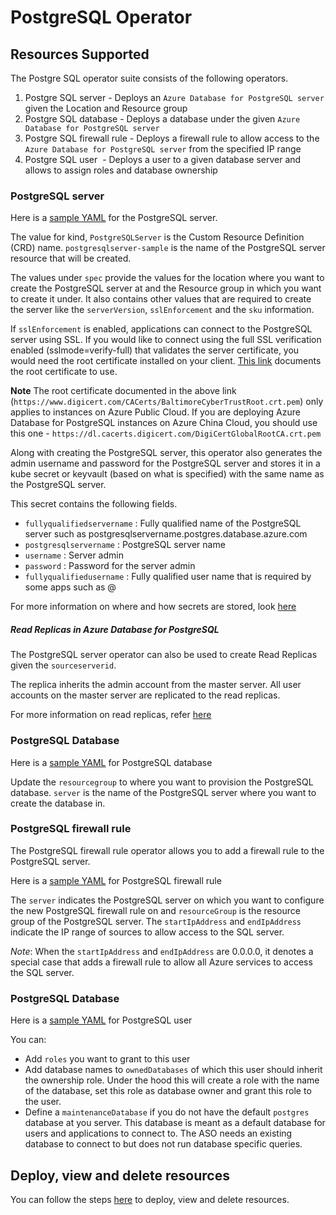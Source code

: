 # PostgreSQL Operator

## Resources Supported

The Postgre SQL operator suite consists of the following operators.

1. Postgre SQL server - Deploys an `Azure Database for PostgreSQL server` given the Location and Resource group
2. Postgre SQL database - Deploys a database under the given `Azure Database for PostgreSQL server`
3. Postgre SQL firewall rule - Deploys a firewall rule to allow access to the `Azure Database for PostgreSQL server` from the specified IP range
4. Postgre SQL user  - Deploys a user to a given database server and allows to assign roles and database ownership


### PostgreSQL server

Here is a [sample YAML](/config/samples/azure_v1alpha1_postgresqlserver.yaml) for the PostgreSQL server.

The value for kind, `PostgreSQLServer` is the Custom Resource Definition (CRD) name.
`postgresqlserver-sample` is the name of the PostgreSQL server resource that will be created.

The values under `spec` provide the values for the location where you want to create the PostgreSQL server at and the Resource group in which you want to create it under. It also contains other values that are required to create the server like the `serverVersion`, `sslEnforcement` and the `sku` information.

If `sslEnforcement` is enabled, applications can connect to the PostgreSQL server using SSL. If you would like to connect using the full SSL verification enabled (sslmode=verify-full) that validates the server certificate, you would need the root certificate installed on your client. [This link](https://docs.microsoft.com/en-us/azure/postgresql/concepts-ssl-connection-security) documents the root certificate to use.

**Note** The root certificate documented in the above link (`https://www.digicert.com/CACerts/BaltimoreCyberTrustRoot.crt.pem`) only applies to instances on Azure Public Cloud. If you are deploying Azure Database for PostgreSQL instances on Azure China Cloud, you should use this one - `https://dl.cacerts.digicert.com/DigiCertGlobalRootCA.crt.pem`

Along with creating the PostgreSQL server, this operator also generates the admin username and password for the PostgreSQL server and stores it in a kube secret or keyvault (based on what is specified) with the same name as the PostgreSQL server.

This secret contains the following fields.

- `fullyqualifiedservername` : Fully qualified name of the PostgreSQL server such as postgresqlservername.postgres.database.azure.com
- `postgresqlservername` : PostgreSQL server name
- `username` : Server admin
- `password` : Password for the server admin
- `fullyqualifiedusername` : Fully qualified user name that is required by some apps such as <username>@<postgresqlserver>

For more information on where and how secrets are stored, look [here](/docs/v1/howto/secrets.md)

##### Read Replicas in Azure Database for PostgreSQL

The PostgreSQL server operator can also be used to create Read Replicas given the `sourceserverid`.

The replica inherits the admin account from the master server. All user accounts on the master server are replicated to the read replicas. 

For more information on read replicas, refer [here](https://docs.microsoft.com/en-us/azure/postgresql/concepts-read-replicas)

### PostgreSQL Database

Here is a [sample YAML](/config/samples/azure_v1alpha1_postgresqldatabase.yaml) for PostgreSQL database

Update the `resourcegroup` to where you want to provision the PostgreSQL database. `server` is the name of the PostgreSQL server where you want to create the database in.

### PostgreSQL firewall rule

The PostgreSQL firewall rule operator allows you to add a firewall rule to the PostgreSQL server.

Here is a [sample YAML](/config/samples/azure_v1alpha1_postgresqlfirewallrule.yaml) for PostgreSQL firewall rule

The `server` indicates the PostgreSQL server on which you want to configure the new PostgreSQL firewall rule on and `resourceGroup` is the resource group of the PostgreSQL server. The `startIpAddress` and `endIpAddress` indicate the IP range of sources to allow access to the SQL server.

*Note*: When the `startIpAddress` and `endIpAddress` are 0.0.0.0, it denotes a special case that adds a firewall rule to allow all Azure services to access the SQL server.

### PostgreSQL Database

Here is a [sample YAML](/config/samples/azure_v1alpha2_postgresqluser.yaml) for PostgreSQL user

You can:
- Add `roles` you want to grant to this user
- Add database names to `ownedDatabases` of which this user should inherit the ownership role. Under the hood 
  this will create a role with the name of the database, set this role as database owner and grant this 
  role to the user.
- Define a `maintenanceDatabase` if you do not have the default `postgres` database at you server. This 
  database is meant as a default database for users and applications to connect to. The ASO needs an 
  existing database to connect to but does not run database specific queries.


## Deploy, view and delete resources

You can follow the steps [here](/docs/v1/howto/resourceprovision.md) to deploy, view and delete resources.
